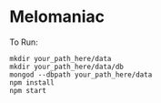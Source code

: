 # Melomaniac


To Run:
```shell
mkdir your_path_here/data
mkdir your_path_here/data/db
mongod --dbpath your_path_here/data
npm install
npm start
```
